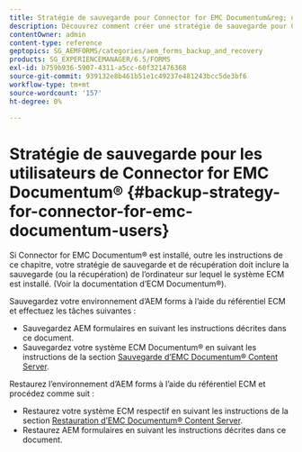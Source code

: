 ```yaml
---
title: Stratégie de sauvegarde pour Connector for EMC Documentum&reg; utilisateurs
description: Découvrez comment créer une stratégie de sauvegarde pour Connector for EMC Documentum&reg. utilisateurs.
contentOwner: admin
content-type: reference
geptopics: SG_AEMFORMS/categories/aem_forms_backup_and_recovery
products: SG_EXPERIENCEMANAGER/6.5/FORMS
exl-id: b759b936-5907-4311-a5cc-60f321476368
source-git-commit: 939132e8b461b51e1c49237e481243bcc5de3bf6
workflow-type: tm+mt
source-wordcount: '157'
ht-degree: 0%

---
```


# Stratégie de sauvegarde pour les utilisateurs de Connector for EMC Documentum® {#backup-strategy-for-connector-for-emc-documentum-users}

Si Connector for EMC Documentum® est installé, outre les instructions de ce chapitre, votre stratégie de sauvegarde et de récupération doit inclure la sauvegarde (ou la récupération) de l’ordinateur sur lequel le système ECM est installé. (Voir la documentation d’ECM Documentum®).

Sauvegardez votre environnement d’AEM forms à l’aide du référentiel ECM et effectuez les tâches suivantes :

* Sauvegardez AEM formulaires en suivant les instructions décrites dans ce document.
* Sauvegardez votre système ECM Documentum® en suivant les instructions de la section [Sauvegarde d’EMC Documentum® Content Server](/help/forms/using/admin-help/backing-recovering-emc-documentum-repository.md#back-up-the-emc-documentum-content-server).

Restaurez l’environnement d’AEM forms à l’aide du référentiel ECM et procédez comme suit :

* Restaurez votre système ECM respectif en suivant les instructions de la section [Restauration d’EMC Documentum® Content Server](/help/forms/using/admin-help/backing-recovering-emc-documentum-repository.md#restore-the-emc-documentum-content-server).
* Restaurez AEM formulaires en suivant les instructions décrites dans ce document.
